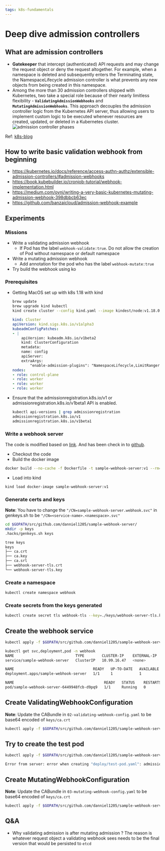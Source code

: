 ```yaml
---
tags: k8s-fundamentals
---
```

# Deep dive admission controllers

## What are admission controllers

- **Gatekeeper** that intercept (authenticated) API requests and may change the request object or deny the request altogether.
    For example, when a namespace is deleted and subsequently enters the Terminating state, the NamespaceLifecycle admission controller is what prevents any new objects from being created in this namespace.
- Among the more than 30 admission controllers shipped with Kubernetes, two take a special role because of their nearly limitless flexibility - **`ValidatingAdmissionWebhooks`** and **`MutatingAdmissionWebhooks`**.
    This approach decouples the admission controller logic from the Kubernetes API server, thus allowing users to implement custom logic to be executed whenever resources are created, updated, or deleted in a Kubernetes cluster.
![admission controller phases](https://i.imgur.com/qlwsvEL.png)

Ref: [k8s-blog](https://kubernetes.io/blog/2019/03/21/a-guide-to-kubernetes-admission-controllers/)

## How to write basic validation webhook from beginning

- <https://kubernetes.io/docs/reference/access-authn-authz/extensible-admission-controllers/#admission-webhooks>
- <https://book.kubebuilder.io/cronjob-tutorial/webhook-implementation.html>
- <https://medium.com/ovni/writing-a-very-basic-kubernetes-mutating-admission-webhook-398dbbcb63ec>
- <https://github.com/banzaicloud/admission-webhook-example>

## Experiments

### Missions

- Write a validating admission webhook
  - If Pod has the label `webhook-validate:true`. Do not allow the creation of Pod without namespace or default namespace
- Write a mutating admission webhook
  - Add annotation for the pod who has the label `webhook-mutate:true`
- Try build the webhook using ko

### Prerequisites

- Getting MacOS set up with k8s 1.18 with kind

    ``` bash
    brew update
    brew upgrade kind kubectl
    kind create cluster --config kind.yaml --image kindest/node:v1.18.0
    ```

    ``` yaml
    kind: Cluster
    apiVersion: kind.sigs.k8s.io/v1alpha3
    kubeadmConfigPatches:
    - |
        apiVersion: kubeadm.k8s.io/v1beta2
        kind: ClusterConfiguration
        metadata:
        name: config
        apiServer:
        extraArgs:
            "enable-admission-plugins": "NamespaceLifecycle,LimitRanger,ServiceAccount,TaintNodesByCondition,Priority,DefaultTolerationSeconds,DefaultStorageClass,PersistentVolumeClaimResize,MutatingAdmissionWebhook,ValidatingAdmissionWebhook,ResourceQuota"
    nodes:
    - role: control-plane
    - role: worker
    - role: worker
    - role: worker
    ```

- Ensure that the admissionregistration.k8s.io/v1 or admissionregistration.k8s.io/v1beta1 API is enabled.

    ``` bash
    kubectl api-versions | grep admissionregistration
    admissionregistration.k8s.io/v1
    admissionregistration.k8s.io/v1beta1
    ```

### Write a webhook server

The code is modified based on [link](https://github.com/kubernetes/kubernetes/tree/ec8c186fe8181f52670716d8d10aa7663e868491/test/images/agnhost/webhook). And has been check in to [github](https://github.com/danniel1205/sample-webhook-server).

- Checkout the code
- Build the docker image

``` bash
docker build --no-cache -f Dockerfile -t sample-webhook-server:v1 --rm=true .

```

- Load into kind

``` bash
kind load docker-image sample-webhook-server:v1
```

### Generate certs and keys

**Note**: You have to change the `"/CN=sample-webhook-server.webhook.svc"` in genkeys.sh to be `"/CN=<service-name>.<namespace>.svc"`

``` bash
cd $GOPATH/src/github.com/danniel1205/sample-webhook-server/
mkdir -p keys
.hacks/genkeys.sh keys

tree keys
keys
├── ca.crt
├── ca.key
├── ca.srl
├── webhook-server-tls.crt
└── webhook-server-tls.key
```

### Create a namespace

``` bash
kubectl create namespace webhook
```

### Create secrets from the keys generated

``` bash
kubectl create secret tls webhook-tls --key=./keys/webhook-server-tls.key --cert=./keys/webhook-server-tls.crt -n webhook
```

## Create the webhook service

``` bash
kubectl apply -f $GOPATH/src/github.com/danniel1205/sample-webhook-server/deploy/01-deployment.yaml
```

``` bash
kubectl get svc,deployment,pod -n webhook
NAME                            TYPE        CLUSTER-IP    EXTERNAL-IP   PORT(S)   AGE
service/sample-webhook-server   ClusterIP   10.99.16.47   <none>        443/TCP   2m33s

NAME                                    READY   UP-TO-DATE   AVAILABLE   AGE
deployment.apps/sample-webhook-server   1/1     1            1           2m33s

NAME                                         READY   STATUS    RESTARTS   AGE
pod/sample-webhook-server-6449948fcb-d9pq9   1/1     Running   0          25s
```

## Create ValidatingWebhookConfiguration

**Note**: Update the CABundle in `02-validating-webhook-config.yaml` to be base64 encoded of `keys/ca.crt`

``` bash
kubectl apply -f $GOPATH/src/github.com/danniel1205/sample-webhook-server/deploy/02-validating-webhook-config.yaml
```

## Try to create the test pod

``` bash
kubectl apply -f $GOPATH/src/github.com/danniel1205/sample-webhook-server/deploy/test-pod.yaml

Error from server: error when creating "deploy/test-pod.yaml": admission webhook "sample-webhook-server.example.com" denied the request: the namespace must be specified to create pod
```

## Create MutatingWebhookConfiguration

**Note**: Update the CABundle in `03-mutating-webhook-config.yaml` to be base64 encoded of `keys/ca.crt`

``` bash
kubectl apply -f $GOPATH/src/github.com/danniel1205/sample-webhook-server/deploy/03-mutating-webhook-config.yaml
```

## Q&A

- Why validating admission is after mutating admission ?
    The reason is whatever request object a validating webhook sees needs to be the final version that would be persisted to `etcd`
